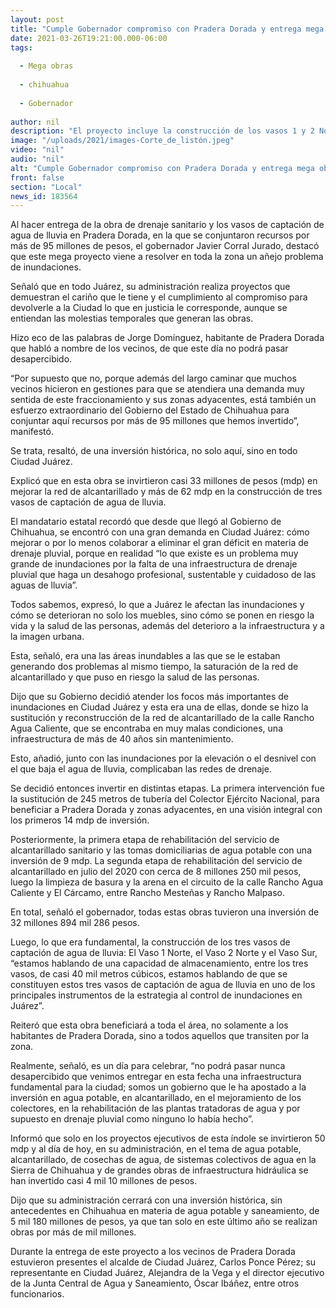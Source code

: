 ```yaml
---
layout: post
title: "Cumple Gobernador compromiso con Pradera Dorada y entrega mega obra vs inundaciones"
date: 2021-03-26T19:21:00.000-06:00
tags:
  
  - Mega obras
  
  - chihuahua
  
  - Gobernador
  
author: nil
description: "El proyecto incluye la construcción de los vasos 1 y 2 Norte y Sur para una capacidad de captación de agua de lluvia de casi 40 mil m3 y la rehabilitación de la red de alcantarillado con una inversión de 95 mdp, además de la sustitución de 245 metros de tubería del Colector Ejército Nacional"
image: "/uploads/2021/images-Corte_de_listón.jpeg"
video: "nil"
audio: "nil"
alt: "Cumple Gobernador compromiso con Pradera Dorada y entrega mega obra vs inundaciones"
front: false
section: "Local"
news_id: 183564
---
```


Al hacer entrega de la obra de drenaje sanitario y los vasos de captación de agua de lluvia en Pradera Dorada, en la que se conjuntaron recursos por más de 95 millones de pesos, el gobernador Javier Corral Jurado, destacó que este mega proyecto viene a resolver en toda la zona un añejo problema de inundaciones.

 

Señaló que en todo Juárez, su administración realiza proyectos que demuestran el cariño que le tiene y el cumplimiento al compromiso para devolverle a la Ciudad lo que en justicia le corresponde, aunque se entiendan las molestias temporales que generan las obras.

 

Hizo eco de las palabras de Jorge Domínguez, habitante de Pradera Dorada que habló a nombre de los vecinos, de que este día no podrá pasar desapercibido.

 

“Por supuesto que no, porque además del largo caminar que muchos vecinos hicieron en gestiones para que se atendiera una demanda muy sentida de este fraccionamiento y sus zonas adyacentes, está también un esfuerzo extraordinario del Gobierno del Estado de Chihuahua para conjuntar aquí recursos por más de 95 millones que hemos invertido”, manifestó.

 

Se trata, resaltó, de una inversión histórica, no solo aquí, sino en todo Ciudad Juárez.

 

Explicó que en esta obra se invirtieron casi 33 millones de pesos (mdp) en mejorar la red de alcantarillado y más de 62 mdp en la construcción de tres vasos de captación de agua de lluvia.

 

El mandatario estatal recordó que desde que llegó al Gobierno de Chihuahua, se encontró con una gran demanda en Ciudad Juárez: cómo mejorar o por lo menos colaborar a eliminar el gran déficit en materia de drenaje pluvial, porque en realidad “lo que existe es un problema muy grande de inundaciones por la falta de una infraestructura de drenaje pluvial que haga un desahogo profesional, sustentable y cuidadoso de las aguas de lluvia”.

 

Todos sabemos, expresó, lo que a Juárez le afectan las inundaciones y cómo se deterioran no solo los muebles, sino cómo se ponen en riesgo la vida y la salud de las personas, además del deterioro a la infraestructura y a la imagen urbana.

 

Esta, señaló, era una las áreas inundables a las que se le estaban generando dos problemas al mismo tiempo, la saturación de la red de alcantarillado y que puso en riesgo la salud de las personas.

 

Dijo que su Gobierno decidió atender los focos más importantes de inundaciones en Ciudad Juárez y esta era una de ellas, donde se hizo la sustitución y reconstrucción de la red de alcantarillado de la calle Rancho Agua Caliente, que se encontraba en muy malas condiciones, una infraestructura de más de 40 años sin mantenimiento.

 

Esto, añadió, junto con las inundaciones por la elevación o el desnivel con el que baja el agua de lluvia, complicaban las redes de drenaje.

 

Se decidió entonces invertir en distintas etapas. La primera intervención fue la sustitución de 245 metros de tubería del Colector Ejército Nacional, para beneficiar a Pradera Dorada y zonas adyacentes, en una visión integral con los primeros 14 mdp de inversión.

 

Posteriormente, la primera etapa de rehabilitación del servicio de alcantarillado sanitario y las tomas domiciliarias de agua potable con una inversión de 9 mdp. La segunda etapa de rehabilitación del servicio de alcantarillado en julio del 2020 con cerca de 8 millones 250 mil pesos, luego la limpieza de basura y la arena en el circuito de la calle Rancho Agua Caliente y El Cárcamo, entre Rancho Mesteñas y Rancho Malpaso.

 

En total, señaló el gobernador, todas estas obras tuvieron una inversión de 32 millones 894 mil 286 pesos.

 

Luego, lo que era fundamental, la construcción de los tres vasos de captación de agua de lluvia: El Vaso 1 Norte, el  Vaso 2 Norte y el Vaso Sur, “estamos hablando de una capacidad de almacenamiento, entre los tres vasos, de casi 40 mil metros cúbicos, estamos hablando de que se constituyen estos tres vasos de captación de agua de lluvia en uno de los principales instrumentos de la estrategia al control de inundaciones en Juárez”.

 

Reiteró que esta obra beneficiará a toda el área, no solamente a los habitantes de Pradera Dorada, sino a todos aquellos que transiten por la zona.

Realmente, señaló, es un día para celebrar, “no podrá pasar nunca desapercibido que venimos entregar en esta fecha una infraestructura fundamental para la ciudad; somos un gobierno que le ha apostado a la inversión en agua potable, en alcantarillado, en el mejoramiento de los colectores, en la rehabilitación de las plantas tratadoras de agua y por supuesto en drenaje pluvial como ninguno lo había hecho”.

Informó que solo en los proyectos ejecutivos de esta índole se invirtieron 50 mdp y al día de hoy, en su administración, en el tema de agua potable, alcantarillado, de cosechas de agua, de sistemas colectivos de agua en la Sierra de Chihuahua y de grandes obras de infraestructura hidráulica se han invertido casi 4 mil 10 millones de pesos.

Dijo que su administración cerrará con una inversión histórica, sin antecedentes en Chihuahua en materia de agua potable y saneamiento, de 5 mil 180 millones de pesos, ya que tan solo en este último año se realizan obras por más de mil millones.

Durante la entrega de este proyecto a los vecinos de Pradera Dorada estuvieron presentes el alcalde de Ciudad Juárez, Carlos Ponce Pérez; su representante en Ciudad Juárez, Alejandra de la Vega y el director ejecutivo de la Junta Central de Agua y Saneamiento, Óscar Ibáñez, entre otros funcionarios.